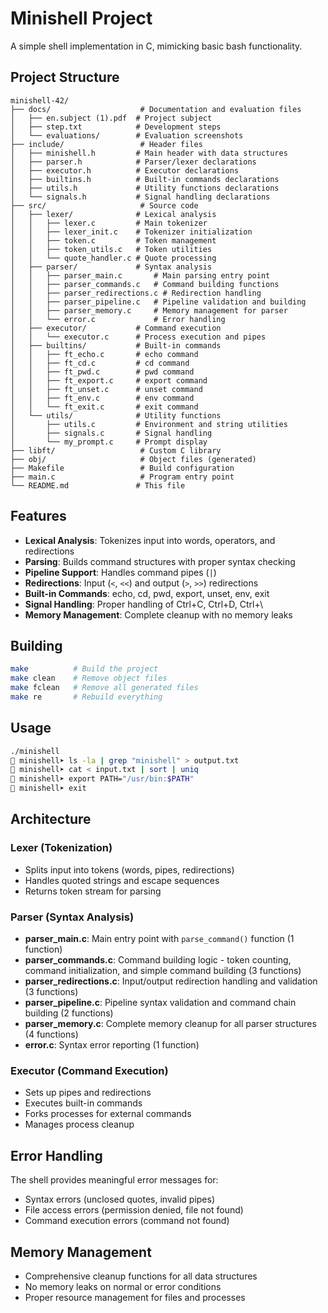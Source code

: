 # Minishell Project

A simple shell implementation in C, mimicking basic bash functionality.

## Project Structure

```
minishell-42/
├── docs/                    # Documentation and evaluation files
│   ├── en.subject (1).pdf  # Project subject
│   ├── step.txt            # Development steps
│   └── evaluations/        # Evaluation screenshots
├── include/                 # Header files
│   ├── minishell.h         # Main header with data structures
│   ├── parser.h            # Parser/lexer declarations
│   ├── executor.h          # Executor declarations
│   ├── builtins.h          # Built-in commands declarations
│   ├── utils.h             # Utility functions declarations
│   └── signals.h           # Signal handling declarations
├── src/                     # Source code
│   ├── lexer/              # Lexical analysis
│   │   ├── lexer.c         # Main tokenizer
│   │   ├── lexer_init.c    # Tokenizer initialization
│   │   ├── token.c         # Token management
│   │   ├── token_utils.c   # Token utilities
│   │   └── quote_handler.c # Quote processing
│   ├── parser/             # Syntax analysis
│   │   ├── parser_main.c       # Main parsing entry point
│   │   ├── parser_commands.c   # Command building functions
│   │   ├── parser_redirections.c # Redirection handling
│   │   ├── parser_pipeline.c   # Pipeline validation and building
│   │   ├── parser_memory.c     # Memory management for parser
│   │   └── error.c             # Error handling
│   ├── executor/           # Command execution
│   │   └── executor.c      # Process execution and pipes
│   ├── builtins/           # Built-in commands
│   │   ├── ft_echo.c       # echo command
│   │   ├── ft_cd.c         # cd command
│   │   ├── ft_pwd.c        # pwd command
│   │   ├── ft_export.c     # export command
│   │   ├── ft_unset.c      # unset command
│   │   ├── ft_env.c        # env command
│   │   └── ft_exit.c       # exit command
│   └── utils/              # Utility functions
│       ├── utils.c         # Environment and string utilities
│       ├── signals.c       # Signal handling
│       └── my_prompt.c     # Prompt display
├── libft/                   # Custom C library
├── obj/                     # Object files (generated)
├── Makefile                 # Build configuration
├── main.c                   # Program entry point
└── README.md               # This file
```

## Features

- **Lexical Analysis**: Tokenizes input into words, operators, and redirections
- **Parsing**: Builds command structures with proper syntax checking
- **Pipeline Support**: Handles command pipes (`|`)
- **Redirections**: Input (`<`, `<<`) and output (`>`, `>>`) redirections
- **Built-in Commands**: echo, cd, pwd, export, unset, env, exit
- **Signal Handling**: Proper handling of Ctrl+C, Ctrl+D, Ctrl+\
- **Memory Management**: Complete cleanup with no memory leaks

## Building

```bash
make          # Build the project
make clean    # Remove object files
make fclean   # Remove all generated files
make re       # Rebuild everything
```

## Usage

```bash
./minishell
🤖 minishell➤ ls -la | grep "minishell" > output.txt
🤖 minishell➤ cat < input.txt | sort | uniq
🤖 minishell➤ export PATH="/usr/bin:$PATH"
🤖 minishell➤ exit
```

## Architecture

### Lexer (Tokenization)
- Splits input into tokens (words, pipes, redirections)
- Handles quoted strings and escape sequences
- Returns token stream for parsing

### Parser (Syntax Analysis)
- **parser_main.c**: Main entry point with `parse_command()` function (1 function)
- **parser_commands.c**: Command building logic - token counting, command initialization, and simple command building (3 functions)
- **parser_redirections.c**: Input/output redirection handling and validation (3 functions)
- **parser_pipeline.c**: Pipeline syntax validation and command chain building (2 functions)
- **parser_memory.c**: Complete memory cleanup for all parser structures (4 functions)
- **error.c**: Syntax error reporting (1 function)

### Executor (Command Execution)
- Sets up pipes and redirections
- Executes built-in commands
- Forks processes for external commands
- Manages process cleanup

## Error Handling

The shell provides meaningful error messages for:
- Syntax errors (unclosed quotes, invalid pipes)
- File access errors (permission denied, file not found)
- Command execution errors (command not found)

## Memory Management

- Comprehensive cleanup functions for all data structures
- No memory leaks on normal or error conditions
- Proper resource management for files and processes
